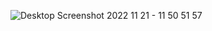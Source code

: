 ![Desktop Screenshot 2022 11 21 - 11 50 51 57](https://user-images.githubusercontent.com/86296807/203312045-526aacec-dcb1-45aa-b0aa-0d05d1573261.png)
